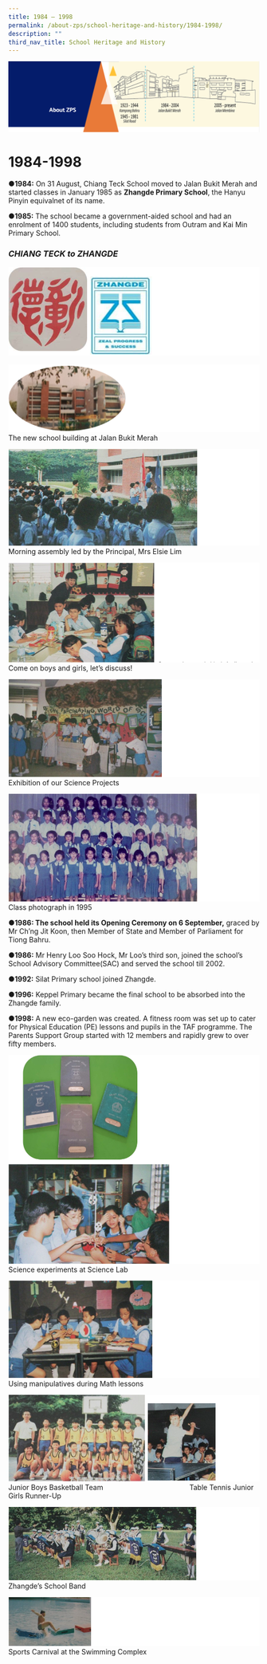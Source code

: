 ```yaml
---
title: 1984 – 1998
permalink: /about-zps/school-heritage-and-history/1984-1998/
description: ""
third_nav_title: School Heritage and History
---
```


![](/images/AboutUs.png)

1984-1998
========

<b>●1984:</b> On 31 August, Chiang Teck School moved to Jalan Bukit Merah and started classes in January 1985 as <b>Zhangde Primary School</b>, the Hanyu Pinyin equivalnet of its name. 

<b>●1985:</b> The school became a government-aided school and had an enrolment of 1400 students, including students from Outram and Kai Min Primary School.

### <i>CHIANG TECK to ZHANGDE</i>

![](/images/1984-1.png)

![](/images/1984-2.png)
The new school building at Jalan Bukit Merah

![](/images/1984-3.png)
Morning assembly led by the Principal, Mrs Elsie Lim

![](/images/1984-4.png)
Come on boys and girls, let’s discuss!

![](/images/1984-5.png)
Exhibition of our Science Projects

![](/images/1984-6.png)
Class photograph in 1995


<b>●1986: The school held its Opening Ceremony on 6 September,</b> graced by Mr Ch’ng Jit Koon, then Member of State and Member of Parliament for Tiong Bahru.

<b>●1986:</b> Mr Henry Loo Soo Hock, Mr Loo’s third son, joined the school’s School Advisory Committee(SAC) and served the school till 2002.

<b>●1992:</b> Silat Primary school joined Zhangde.

<b>●1996:</b> Keppel Primary became the final school to be absorbed into the Zhangde family. 

<b>●1998:</b> A new eco-garden was created. A fitness room was set up to cater for Physical Education (PE) lessons and pupils in the TAF programme. The Parents Support Group started with 12 members and rapidly grew to over fifty members.

![](/images/1984-7.png)
Science experiments at Science Lab

![](/images/1984-8.png)
Using manipulatives during Math lessons

![](/images/1984-9.png)
Junior Boys Basketball Team                                            Table Tennis Junior Girls Runner-Up

![](/images/1998-1.png)
Zhangde’s School Band

![](/images/1998-2.png)
Sports Carnival at the Swimming Complex